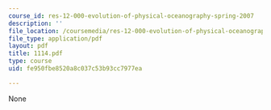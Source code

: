 ```yaml
---
course_id: res-12-000-evolution-of-physical-oceanography-spring-2007
description: ''
file_location: /coursemedia/res-12-000-evolution-of-physical-oceanography-spring-2007/fe950fbe8520a8c037c53b93cc7977ea_1114.pdf
file_type: application/pdf
layout: pdf
title: 1114.pdf
type: course
uid: fe950fbe8520a8c037c53b93cc7977ea

---
```

None